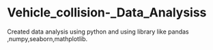 # Vehicle_collision-_Data_Analysiss
Created data analysis using python and using library like pandas ,numpy,seaborn,mathplotlib. 
